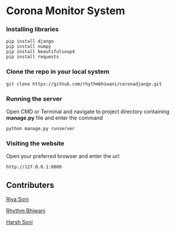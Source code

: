 # Corona Monitor System

### Installing libraries
```
pip install django
pip install numpy
pip install beautifulsoup4
pip install requests
```

### Clone the repo in your local system
```
git clone https://github.com/rhythmbhiwani/coronadjango.git
```

### Running the server
Open CMD or Terminal and navigate to project directory containing **manage.py** file and enter the command
```
python manage.py runserver
```

### Visiting the website
Open your preferred browser and enter the url:
```
http://127.0.0.1:8000
```

## Contributers

[Riya Soni](https://www.linkedin.com/in/riya-soni-3bb5111a0/)

[Rhythm Bhiwani](https://www.linkedin.com/in/rhythm-bhiwani/)

[Harsh Soni](https://github.com/24ciph3r)
